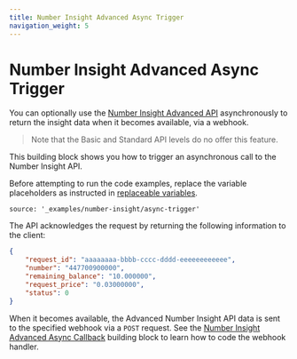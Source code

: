 ```yaml
---
title: Number Insight Advanced Async Trigger
navigation_weight: 5
---
```


# Number Insight Advanced Async Trigger

You can optionally use the [Number Insight Advanced API](number-insight-advanced) asynchronously to return the insight data when it becomes available, via a webhook.

> Note that the Basic and Standard API levels do no offer this feature.

This building block shows you how to trigger an asynchronous call to the Number Insight API. 

Before attempting to run the code examples, replace the variable placeholders as instructed in [replaceable variables](before-you-begin#replaceable-variables).

```building_blocks
source: '_examples/number-insight/async-trigger'
```

The API acknowledges the request by returning the following information to the client:

```json
{
    "request_id": "aaaaaaaa-bbbb-cccc-dddd-eeeeeeeeeeee",
    "number": "447700900000",
    "remaining_balance": "10.000000",
    "request_price": "0.03000000",
    "status": 0
}
```

When it becomes available, the Advanced Number Insight API data is sent to the specified webhook via a `POST` request. See the [Number Insight Advanced Async Callback](#number-insight-advanced-async-callback) building block to learn how to code the webhook handler.